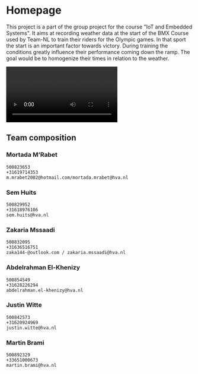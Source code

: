 # Homepage

This project is a part of the group project for the course "IoT and Embedded Systems".
It aims at recording weather data at the start of the BMX Course used by Team-NL to train their riders for the Olympic games.
In that sport the start is an important factor towards victory.
During training the conditions greatly influence their performance coming down the ramp.
The goal would be to homogenize their times in relation to the weather.

![BMX_TEAMNL_VIDEO](BMX_TEAMNL.mp4)

## Team composition

### Mortada M’Rabet

    500823653  
    +31619714353  
    m.mrabet2002@hotmail.com/mortada.mrabet@hva.nl  

### Sem Huits

    500829952  
    +31618976106  
    sem.huits@hva.nl  

### Zakaria Mssaadi

    500832095  
    +31636516751  
    zaka144-@outlook.com / zakaria.mssaadi@hva.nl  

### Abdelrahman El-Khenizy

    500854549  
    +31628226294  
    abdelrahman.el-khenizy@hva.nl  

### Justin Witte

    500842573  
    +31620924969  
    justin.witte@hva.nl  

### Martin Brami

    500892329  
    +33651000673   
    martin.brami@hva.nl  
